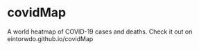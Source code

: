 # covidMap
A world heatmap of COVID-19 cases and deaths.
Check it out on eintorwdo.github.io/covidMap
